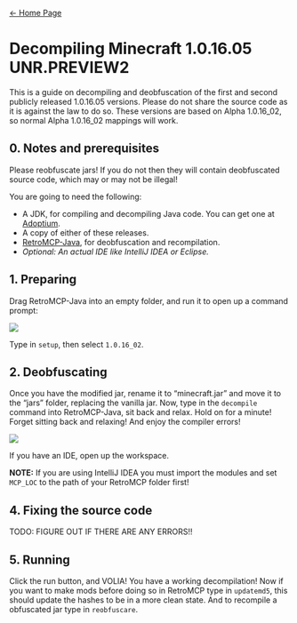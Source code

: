 [← Home Page](../README.md#guides--resources)

# Decompiling Minecraft 1.0.16.05 UNR.PREVIEW2
This is a guide on decompiling and deobfuscation of the first and second publicly released 1.0.16.05 versions. Please do not share the source code as it is against the law to do so.
These versions are based on Alpha 1.0.16_02, so normal Alpha 1.0.16_02 mappings will work.

<!-- 
*Also, yes, I am aware that this is a stupid idea that isn’t productive at all. Who doesn’t want to mess around with the source code anyways?*
-->

## 0. Notes and prerequisites
Please reobfuscate jars! If you do not then they will contain deobfuscated source code, which may or may not be illegal!

You are going to need the following:
* A JDK, for compiling and decompiling Java code. You can get one at [Adoptium](https://adoptium.net/).
* A copy of either of these releases.
* [RetroMCP-Java](https://github.com/MCPHackers/RetroMCP-Java/releases/latest), for deobfuscation and recompilation.
* *Optional: An actual IDE like IntelliJ IDEA or Eclipse.*

## 1. Preparing
Drag RetroMCP-Java into an empty folder, and run it to open up a command prompt:

![](https://lh6.googleusercontent.com/klp1IdiGzisiGH1sxHtnrIcoTslsjk59qoYM-SDns7rdnGH_Ma2-9wZF1Yun_Ay6BeP64DFeFtgBWlc4aVQgDGFI30cddsd26l-ggH6e-9cGnIdQO7AT5WJDWoeECN5ryhJ1VGAynO8U3AM0ng)

Type in `setup`, then select `1.0.16_02`.

## 2. Deobfuscating
Once you have the modified jar, rename it to “minecraft.jar” and move it to the “jars” folder, replacing the vanilla jar. Now, type in the  `decompile`  command into RetroMCP-Java, sit back and relax. Hold on for a minute! Forget sitting back and relaxing! And enjoy the compiler errors!

![](https://lh3.googleusercontent.com/f0J5MD3Agqr3ybiTwZFjIKfPCRXRgNfC53ajAlsZxSQmV5_O3twsVrk-pL1faZpRNqRPO-4SULMUwG2i7ky0TJ8JGwr7uDgb6yADY0YxTBjnehzkcl0IHD1N2-3W23pt53sV1-tF0Y-I6hjSrw)

If you have an IDE, open up the workspace.

**NOTE:** If you are using IntelliJ IDEA you must import the modules and set `MCP_LOC` to the path of your RetroMCP folder first!

## 4. Fixing the source code
TODO: FIGURE OUT IF THERE ARE ANY ERRORS!!

## 5. Running
Click the run button, and VOLIA! You have a working decompilation! Now if you want to make mods before doing so in RetroMCP type in `updatemd5`, this should update the hashes to be in a more clean state. And to recompile a obfuscated jar type in `reobfuscare`.

